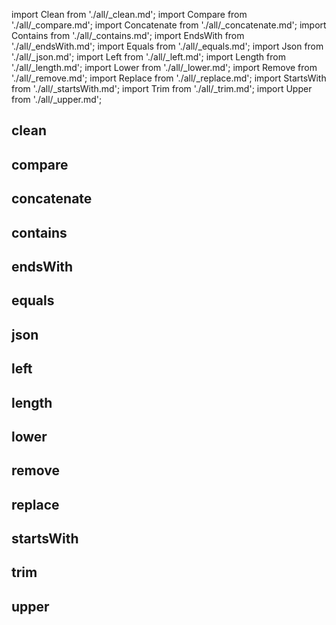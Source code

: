 import Clean from './all/_clean.md';
import Compare from './all/_compare.md';
import Concatenate from './all/_concatenate.md';
import Contains from './all/_contains.md';
import EndsWith from './all/_endsWith.md';
import Equals from './all/_equals.md';
import Json from './all/_json.md';
import Left from './all/_left.md';
import Length from './all/_length.md';
import Lower from './all/_lower.md';
import Remove from './all/_remove.md';
import Replace from './all/_replace.md';
import StartsWith from './all/_startsWith.md';
import Trim from './all/_trim.md';
import Upper from './all/_upper.md';

## clean
<Clean  />

## compare
<Compare />

## concatenate
<Concatenate />

## contains
<Contains  />

## endsWith
<EndsWith />

## equals
<Equals />

## json
<Json />

## left
<Left />

## length
<Length />

## lower
<Lower />

## remove
<Remove />

## replace
<Replace />

## startsWith
<StartsWith />

## trim
<Trim />

## upper
<Upper />
